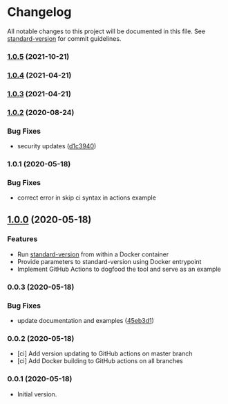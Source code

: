 # Changelog

All notable changes to this project will be documented in this file. See [standard-version](https://github.com/conventional-changelog/standard-version) for commit guidelines.

### [1.0.5](https://github.com/ckxng/docker-standardversion/compare/v1.0.4...v1.0.5) (2021-10-21)

### [1.0.4](https://github.com/ckxng/docker-standardversion/compare/v1.0.3...v1.0.4) (2021-04-21)

### [1.0.3](https://github.com/ckxng/docker-standardversion/compare/v1.0.2...v1.0.3) (2021-04-21)

### [1.0.2](https://github.com/ckxng/docker-standardversion/compare/v1.0.1...v1.0.2) (2020-08-24)


### Bug Fixes

* security updates ([d1c3940](https://github.com/ckxng/docker-standardversion/commit/d1c3940be16748bebede1df909faad596d19f0bf))

### 1.0.1 (2020-05-18)

### Bug Fixes

* correct error in skip ci syntax in actions example

## [1.0.0](https://github.com/ckxng/docker-standardversion/compare/v0.0.3...v1.0.0) (2020-05-18)

### Features

* Run [standard-version](https://github.com/conventional-changelog/standard-version) from within a Docker container
* Provide parameters to standard-version using Docker entrypoint
* Implement GitHub Actions to dogfood the tool and serve as an example

### 0.0.3 (2020-05-18)


### Bug Fixes

* update documentation and examples ([45eb3d1](https://github.com/ckxng/docker-standardversion/commit/45eb3d1a2709a892655cc3e7d1b67b8d9ad4aa0c))

### 0.0.2 (2020-05-18)

* [ci] Add version updating to GitHub actions on master branch
* [ci] Add Docker building to GitHub actions on all branches

### 0.0.1 (2020-05-18)

* Initial version.
